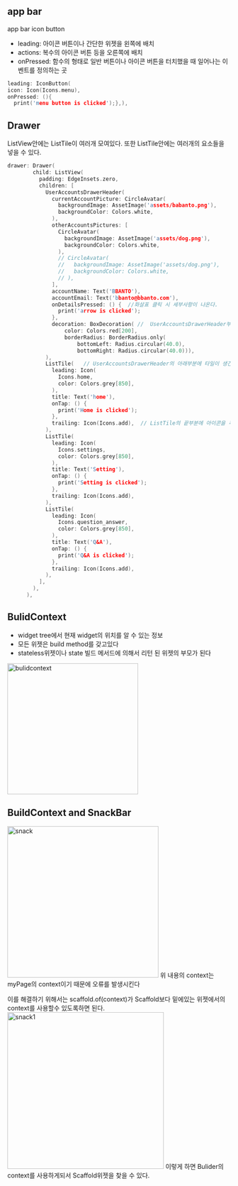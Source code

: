 ## app bar 
app bar icon button
- leading: 아이콘 버튼이나 간단한 위젯을 왼쪽에 배치
- actions: 복수의 아이콘 버튼 등을 오른쪽에 배치
- onPressed: 함수의 형태로 일반 버튼이나 아이콘 버튼을 터치했을 때 일어나는 이벤트를 정의하는 곳

```c
leading: IconButton(
icon: Icon(Icons.menu),
onPressed: (){
  print('menu button is clicked');},),
```

## Drawer
ListView안에는 ListTile이 여러개 모여있다. 또한 ListTile안에는 여러개의 요소들을 넣을 수 있다.
```c
drawer: Drawer(
        child: ListView(
          padding: EdgeInsets.zero,
          children: [
            UserAccountsDrawerHeader(
              currentAccountPicture: CircleAvatar(
                backgroundImage: AssetImage('assets/babanto.png'),
                backgroundColor: Colors.white,
              ),
              otherAccountsPictures: [
                CircleAvatar(
                  backgroundImage: AssetImage('assets/dog.png'),
                  backgroundColor: Colors.white,
                ),
                // CircleAvatar(
                //   backgroundImage: AssetImage('assets/dog.png'),
                //   backgroundColor: Colors.white,
                // ),
              ],
              accountName: Text('BBANTO'),
              accountEmail: Text('bbanto@bbanto.com'),
              onDetailsPressed: () {  //화살표 클릭 시 세부사항이 나온다.
                print('arrow is clicked');
              },
              decoration: BoxDecoration( //  UserAccountsDrawerHeader부분을 꾸며주는 역할
                  color: Colors.red[200],
                  borderRadius: BorderRadius.only(
                      bottomLeft: Radius.circular(40.0),
                      bottomRight: Radius.circular(40.0))),
            ),
            ListTile(   // UserAccountsDrawerHeader의 아래부분에 타일이 생긴다
              leading: Icon(
                Icons.home,
                color: Colors.grey[850],
              ),
              title: Text('home'),
              onTap: () {
                print('Home is clicked');
              },
              trailing: Icon(Icons.add),  // ListTile의 끝부분에 아이콘을 추가한다
            ),
            ListTile(
              leading: Icon(
                Icons.settings,
                color: Colors.grey[850],
              ),
              title: Text('Setting'),
              onTap: () {
                print('Setting is clicked');
              },
              trailing: Icon(Icons.add),
            ),
            ListTile(
              leading: Icon(
                Icons.question_answer,
                color: Colors.grey[850],
              ),
              title: Text('Q&A'),
              onTap: () {
                print('Q&A is clicked');
              },
              trailing: Icon(Icons.add),
            ),
          ],
        ),
      ),
```

## BulidContext
- widget tree에서 현재 widget의 위치를 알 수 있는 정보
- 모든 위젯은 build method를 갖고있다
- stateless위젯이나 state 빌드 메서드에 의해서 리턴 된 위젯의 부모가 된다
<img width="295" alt="bulidcontext" src="https://user-images.githubusercontent.com/29851704/140065141-eef4eadd-4bbc-45a2-9d93-fbbe0e3268a1.PNG">

## BuildContext and SnackBar
<img width="341" alt="snack" src="https://user-images.githubusercontent.com/29851704/140065534-f6a4e076-fd22-427d-96f5-ad90d5435bc4.PNG">
위 내용의 context는 myPage의 context이기 때문에 오류를 발생시킨다

이를 해결하기 위해서는 scaffold.of(context)가 Scaffold보다 밑에있는 위젯에서의 context를 사용할수 있도록하면 된다.
<img width="353" alt="snack1" src="https://user-images.githubusercontent.com/29851704/140066521-b209a268-d322-4d10-a308-b37b5f501bda.PNG">
이렇게 하면 Bulider의 context를 사용하게되서 Scaffold위젯을 찾을 수 있다.
